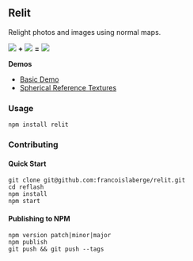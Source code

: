 ## Relit
Relight photos and images using normal maps.

<img src="http://francoislaberge.com/relit/texture/statue-diffuse.png"/> **+** 
<img src="http://francoislaberge.com/relit/texture/statue-normals.png"/> **=** 
<img src="http://francoislaberge.com/relit/texture/monkey-final.png"/>

**Demos**
 - [Basic Demo](http://francoislaberge.com/relit/)
 - [Spherical Reference Textures](http://francoislaberge.com/relit/examples/reference-sphere/)

### Usage

```
npm install relit
```

### Contributing

#### Quick Start
```
git clone git@github.com:francoislaberge/relit.git
cd reflash
npm install
npm start
```

#### Publishing to NPM

```
npm version patch|minor|major
npm publish
git push && git push --tags
```
